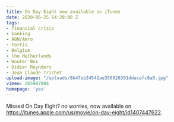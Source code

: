 ```yaml
---
title: On Day Eight now available on iTunes
date: 2020-06-25 14:28:00 Z
tags:
- financial crisis
- banking
- ABN/Amro
- Fortis
- Belgium
- the Netherlands
- Wouter Bos
- Didier Reynders
- Jean Claude Trichet
upload-image: "/uploads/8b47eb34542ae356026391ddacefc8a0.jpg"
vimeo: 265987984
homepage: 'yes'
---
```


Missed On Day Eight? no worries, now available on https://itunes.apple.com/us/movie/on-day-eight/id1407447622.
